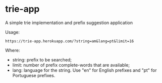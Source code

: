 # trie-app
A simple trie implementation and prefix suggestion application

Usage:
```
https://trie-app.herokuapp.com/?string=am&lang=pt&limit=16
```

Where:
- string: prefix to be searched;
- limit: number of prefix complete-words that are available;
- lang: language for the string. Use "en" for English prefixes and "pt" for Portuguese prefixes.


